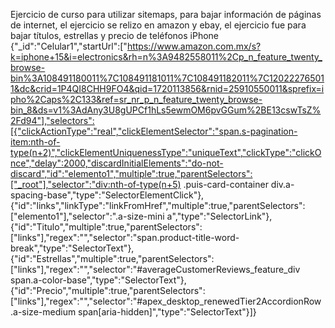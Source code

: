Ejercicio de curso para utilizar sitemaps, para bajar información de páginas de internet, el ejercicio se relizo en amazon y ebay, el ejercicio fue para bajar títulos, estrellas y precio de teléfonos iPhone
{"_id":"Celular1","startUrl":["https://www.amazon.com.mx/s?k=iphone+15&i=electronics&rh=n%3A9482558011%2Cp_n_feature_twenty_browse-bin%3A108491180011%7C108491181011%7C108491182011%7C120222765011&dc&crid=1P4QI8CHH9FO4&qid=1720113856&rnid=25910550011&sprefix=ipho%2Caps%2C133&ref=sr_nr_p_n_feature_twenty_browse-bin_8&ds=v1%3AdAny3U8gUPCf1hLs5ewmOM6pvGGum%2BE13cswTsZ%2Fd94"],"selectors":[{"clickActionType":"real","clickElementSelector":"span.s-pagination-item:nth-of-type(n+2)","clickElementUniquenessType":"uniqueText","clickType":"clickOnce","delay":2000,"discardInitialElements":"do-not-discard","id":"elemento1","multiple":true,"parentSelectors":["_root"],"selector":"div:nth-of-type(n+5) .puis-card-container div.a-spacing-base","type":"SelectorElementClick"},{"id":"links","linkType":"linkFromHref","multiple":true,"parentSelectors":["elemento1"],"selector":".a-size-mini a","type":"SelectorLink"},{"id":"Titulo","multiple":true,"parentSelectors":["links"],"regex":"","selector":"span.product-title-word-break","type":"SelectorText"},{"id":"Estrellas","multiple":true,"parentSelectors":["links"],"regex":"","selector":"#averageCustomerReviews_feature_div span.a-color-base","type":"SelectorText"},{"id":"Precio","multiple":true,"parentSelectors":["links"],"regex":"","selector":"#apex_desktop_renewedTier2AccordionRow .a-size-medium span[aria-hidden]","type":"SelectorText"}]}
